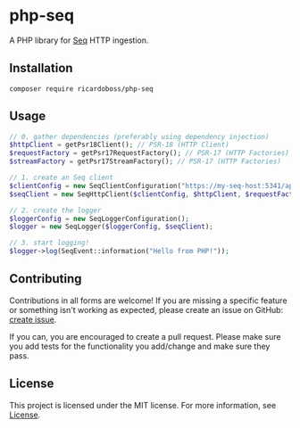 [Seq]: https://datalust.co/seq
[License]: ./LICENSE.md
[create issue]: https://github.com/ricardoboss/php-seq/issues/new

# php-seq

A PHP library for [Seq] HTTP ingestion.

## Installation

```
composer require ricardoboss/php-seq
```

## Usage

```php
// 0. gather dependencies (preferably using dependency injection)
$httpClient = getPsr18Client(); // PSR-18 (HTTP Client)
$requestFactory = getPsr17RequestFactory(); // PSR-17 (HTTP Factories)
$streamFactory = getPsr17StreamFactory(); // PSR-17 (HTTP Factories)

// 1. create an Seq client
$clientConfig = new SeqClientConfiguration("https://my-seq-host:5341/api/events/raw", "my-api-key");
$seqClient = new SeqHttpClient($clientConfig, $httpClient, $requestFactory, $streamFactory);

// 2. create the logger
$loggerConfig = new SeqLoggerConfiguration();
$logger = new SeqLogger($loggerConfig, $seqClient);

// 3. start logging!
$logger->log(SeqEvent::information("Hello from PHP!"));
```

## Contributing

Contributions in all forms are welcome! If you are missing a specific feature or something isn't working as expected,
please create an issue on GitHub: [create issue].

If you can, you are encouraged to create a pull request. Please make sure you add tests for the functionality you
add/change and make sure they pass.

## License

This project is licensed under the MIT license. For more information, see [License].
